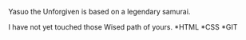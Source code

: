 Yasuo the Unforgiven is based on a legendary samurai.

I have not yet touched those Wised path of yours.
*HTML
*CSS
*GIT
